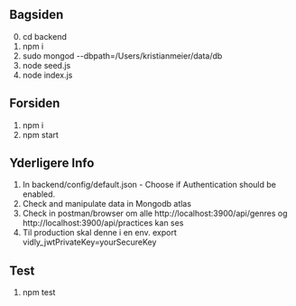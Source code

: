 ## Bagsiden

0. cd backend
1. npm i
2. sudo mongod --dbpath=/Users/kristianmeier/data/db
3. node seed.js
4. node index.js

## Forsiden

1. npm i
2. npm start

## Yderligere Info

1. In backend/config/default.json - Choose if Authentication should be enabled.
2. Check and manipulate data in Mongodb atlas
3. Check in postman/browser om alle http://localhost:3900/api/genres og http://localhost:3900/api/practices kan ses
4. Til production skal denne i en env. export vidly_jwtPrivateKey=yourSecureKey

## Test

1. npm test
